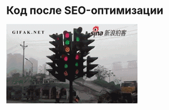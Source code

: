 # Код после SEO-оптимизации

![Код после SEO-оптимизации](../images/ff24cc61-2514-43bc-9cf6-d7d964c515e7.gif)